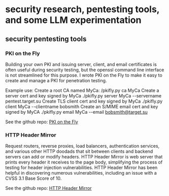 # security research, pentesting tools, and some LLM experimentation

## security pentesting tools
### PKI on the Fly
Building your own PKI and issuing server, client, and email certificates is often useful during security testing, but the openssl command line interface is not streamlined for this purpose. I wrote PKI on the Fly to make it easy to create and manage a PKI for penetration testing.

Example use:
  Create a root CA named MyCa:
   /pkifly.py ca MyCa
  Create a server cert and key signed by MyCa
   ./pkifly.py server MyCa --servername pentest.target.su
  Create TLS client cert and key signed by MyCa
   ./pkifly.py client MyCa --clientname bobsmith
  Create an S/MIME email cert and key signed by MyCA
   ./pkifly.py email MyCa --email bobsmith@target.su

See the github repo: [PKI on the Fly](https://github.com/thatnickbrown/pkifly)

### HTTP Header Mirror
Request routers, reverse proxies, load balancers, authentication services, and various other HTTP doodads that sit between clients and backend servers can add or modify headers. HTTP Header Mirror is web server that prints every header it receives to the page body, simplifying the process of testing for header injection vulnerabilities. HTTP Header Mirror has been helpful in discovering numerous vulnerabilities, including an issue with a CVSS 3.1 Base Score of 10.

See the github repo: [HTTP Header Mirror](https://github.com/thatnickbrown/hhmirror)